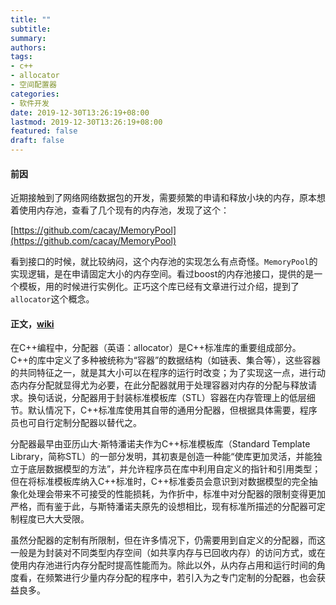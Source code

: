 ```yaml
---
title: ""
subtitle:
summary:
authors:
tags:
- c++
- allocator
- 空间配置器
categories:
- 软件开发
date: 2019-12-30T13:26:19+08:00
lastmod: 2019-12-30T13:26:19+08:00
featured: false
draft: false
---
```


#### 前因

近期接触到了网络网络数据包的开发，需要频繁的申请和释放小块的内存，原本想着使用内存池，查看了几个现有的内存池，发现了这个：

[https://github.com/cacay/MemoryPool](https://github.com/cacay/MemoryPool)

看到接口的时候，就比较纳闷，这个内存池的实现怎么有点奇怪。`MemoryPool`的实现逻辑，是在申请固定大小的内存空间。看过boost的内存池接口，提供的是一个模板，用的时候进行实例化。正巧这个库已经有文章进行过介绍，提到了`allocator`这个概念。

#### 正文，[wiki](https://zh.wikipedia.org/wiki/%E5%88%86%E9%85%8D%E5%99%A8_(C%2B%2B))

在C++编程中，分配器（英语：allocator）是C++标准库的重要组成部分。C++的库中定义了多种被统称为“容器”的数据结构（如链表、集合等），这些容器的共同特征之一，就是其大小可以在程序的运行时改变；为了实现这一点，进行动态内存分配就显得尤为必要，在此分配器就用于处理容器对内存的分配与释放请求。换句话说，分配器用于封装标准模板库（STL）容器在内存管理上的低层细节。默认情况下，C++标准库使用其自带的通用分配器，但根据具体需要，程序员也可自行定制分配器以替代之。

分配器最早由亚历山大·斯特潘诺夫作为C++标准模板库（Standard Template Library，简称STL）的一部分发明，其初衷是创造一种能“使库更加灵活，并能独立于底层数据模型的方法”，并允许程序员在库中利用自定义的指针和引用类型；但在将标准模板库纳入C++标准时，C++标准委员会意识到对数据模型的完全抽象化处理会带来不可接受的性能损耗，为作折中，标准中对分配器的限制变得更加严格，而有鉴于此，与斯特潘诺夫原先的设想相比，现有标准所描述的分配器可定制程度已大大受限。

虽然分配器的定制有所限制，但在许多情况下，仍需要用到自定义的分配器，而这一般是为封装对不同类型内存空间（如共享内存与已回收内存）的访问方式，或在使用内存池进行内存分配时提高性能而为。除此以外，从内存占用和运行时间的角度看，在频繁进行少量内存分配的程序中，若引入为之专门定制的分配器，也会获益良多。